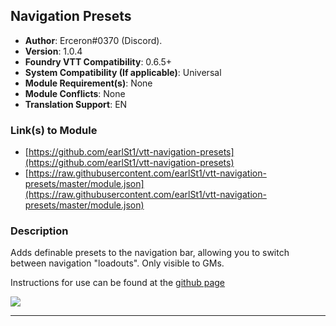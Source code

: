 ## Navigation Presets

* **Author**: Erceron#0370 (Discord).
* **Version**: 1.0.4
* **Foundry VTT Compatibility**: 0.6.5+
* **System Compatibility (If applicable)**: Universal
* **Module Requirement(s)**: None
* **Module Conflicts**: None
* **Translation Support**: EN

### Link(s) to Module
* [https://github.com/earlSt1/vtt-navigation-presets](https://github.com/earlSt1/vtt-navigation-presets) 
* [https://raw.githubusercontent.com/earlSt1/vtt-navigation-presets/master/module.json](https://raw.githubusercontent.com/earlSt1/vtt-navigation-presets/master/module.json)

### Description

Adds definable presets to the navigation bar, allowing you to switch between navigation "loadouts". Only visible to GMs.

Instructions for use can be found at the [github page](https://github.com/earlSt1/vtt-navigation-presets)

![](https://raw.githubusercontent.com/earlSt1/vtt-navigation-presets/master/example.png)

---

